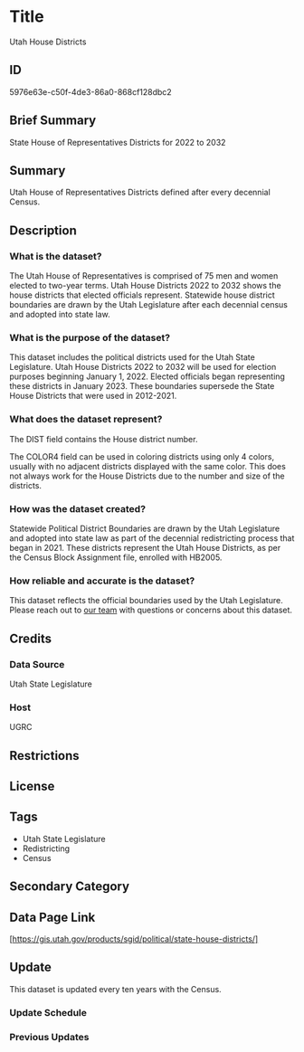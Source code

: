 # Title

Utah House Districts

## ID

5976e63e-c50f-4de3-86a0-868cf128dbc2

## Brief Summary

State House of Representatives Districts for 2022 to 2032

## Summary

Utah House of Representatives Districts defined after every decennial Census.

## Description

### What is the dataset?

The Utah House of Representatives is comprised of 75 men and women elected to two-year terms. Utah House Districts 2022 to 2032 shows the house districts that elected officials represent. Statewide house district boundaries are drawn by the Utah Legislature after each decennial census and adopted into state law.

### What is the purpose of the dataset?

This dataset includes the political districts used for the Utah State Legislature. Utah House Districts 2022 to 2032 will be used for election purposes beginning January 1, 2022. Elected officials began representing these districts in January 2023. These boundaries supersede the State House Districts that were used in 2012-2021.

### What does the dataset represent?

The DIST field contains the House district number.

The COLOR4 field can be used in coloring districts using only 4 colors, usually with no adjacent districts displayed with the same color. This does not always work for the House Districts due to the number and size of the districts.

### How was the dataset created?

Statewide Political District Boundaries are drawn by the Utah Legislature and adopted into state law as part of the decennial redistricting process that began in 2021. These districts represent the Utah House Districts, as per the Census Block Assignment file, enrolled with HB2005.

### How reliable and accurate is the dataset?

This dataset reflects the official boundaries used by the Utah Legislature. Please reach out to [our team](https://gis.utah.gov/contact/) with questions or concerns about this dataset.

## Credits

### Data Source

Utah State Legislature

### Host

UGRC

## Restrictions

## License

## Tags

- Utah State Legislature
- Redistricting
- Census

## Secondary Category

## Data Page Link

[https://gis.utah.gov/products/sgid/political/state-house-districts/]

## Update

This dataset is updated every ten years with the Census.

### Update Schedule

### Previous Updates
